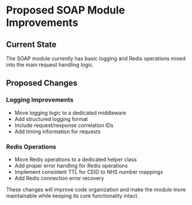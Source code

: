 # Proposed SOAP Module Improvements

## Current State
The SOAP module currently has basic logging and Redis operations mixed into the main request handling logic.

## Proposed Changes

### Logging Improvements
- Move logging logic to a dedicated middleware
- Add structured logging format
- Include request/response correlation IDs
- Add timing information for requests

### Redis Operations
- Move Redis operations to a dedicated helper class
- Add proper error handling for Redis operations
- Implement consistent TTL for CEID to NHS number mappings
- Add Redis connection error recovery

These changes will improve code organization and make the module more maintainable while keeping its core functionality intact.
